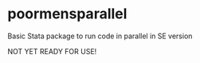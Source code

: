 # poormensparallel
Basic Stata package to run code in parallel in SE version

NOT YET READY FOR USE!
